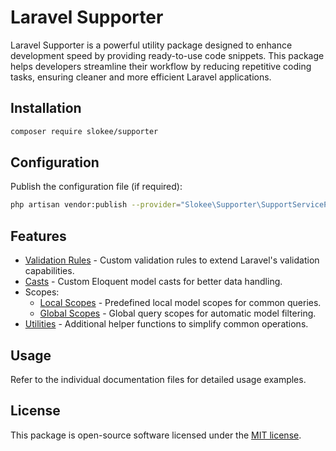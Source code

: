 # Laravel Supporter

Laravel Supporter is a powerful utility package designed to enhance development speed by providing ready-to-use code snippets. This package helps developers streamline their workflow by reducing repetitive coding tasks, ensuring cleaner and more efficient Laravel applications.

## Installation

```sh
composer require slokee/supporter
```

## Configuration

Publish the configuration file (if required):

```sh
php artisan vendor:publish --provider="Slokee\Supporter\SupportServiceProvider"
```

## Features

- [Validation Rules](docs/validation.md) - Custom validation rules to extend Laravel's validation capabilities.
- [Casts](docs/casts.md) - Custom Eloquent model casts for better data handling.
- Scopes:
  - [Local Scopes](docs/local-scopes.md) - Predefined local model scopes for common queries.
  - [Global Scopes](docs/global-scopes.md) - Global query scopes for automatic model filtering.
- [Utilities](docs/utilities.md) - Additional helper functions to simplify common operations.

## Usage

Refer to the individual documentation files for detailed usage examples.

## License

This package is open-source software licensed under the [MIT license](LICENSE).
